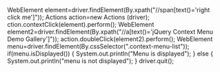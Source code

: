 WebElement element=driver.findElement(By.xpath("//span[text()='right click me']"));
Actions action=new Actions (driver);
ction.contextClick(element).perform();
WebElement element2=driver.findElement(By.xpath("//a[text()='jQuery Context Menu Demo Gallery']"));
action.doubleClick(element2).perform();
WebElement menu=driver.findElement(By.cssSelector(".context-menu-list"));
if(menu.isDisplayed()) {
System.out.println("Menu is displayed");
}
else {
System.out.println("menu is not displayed");
}
driver.quit();
